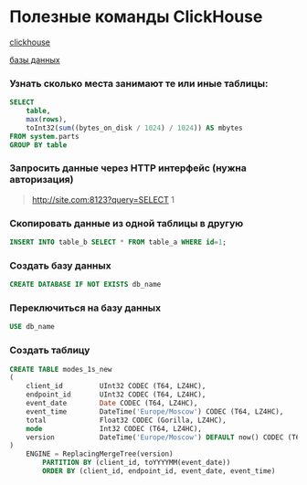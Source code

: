 # Полезные команды ClickHouse

[clickhouse](./meta_clickhouse.md)

[базы данных](./meta_bazy_dannyh.md)

### Узнать сколько места занимают те или иные таблицы:

```SQL
SELECT 
    table, 
    max(rows), 
    toInt32(sum((bytes_on_disk / 1024) / 1024)) AS mbytes 
FROM system.parts 
GROUP BY table
```

### Запросить данные через HTTP интерфейс (нужна авторизация)

> http://site.com:8123?query=SELECT 1

### Скопировать данные из одной таблицы в другую

```SQL
INSERT INTO table_b SELECT * FROM table_a WHERE id=1;
```

### Создать базу данных

```SQL
CREATE DATABASE IF NOT EXISTS db_name
```

### Переключиться на базу данных

```SQL
USE db_name
```

### Создать таблицу
```SQL
CREATE TABLE modes_1s_new
(
    client_id         UInt32 CODEC (T64, LZ4HC),
    endpoint_id       UInt32 CODEC (T64, LZ4HC),
    event_date        Date CODEC (T64, LZ4HC),
    event_time        DateTime('Europe/Moscow') CODEC (T64, LZ4HC),
    total             Float32 CODEC (Gorilla, LZ4HC),
    mode              Int32 CODEC (T64, LZ4HC),
    version           DateTime('Europe/Moscow') DEFAULT now() CODEC (T64, LZ4HC)
)
    ENGINE = ReplacingMergeTree(version)
        PARTITION BY (client_id, toYYYYMM(event_date))
        ORDER BY (client_id, endpoint_id, event_date, event_time)
```
